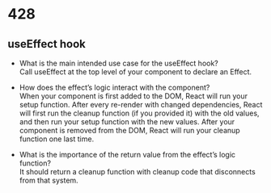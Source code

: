 # 428

## useEffect hook

- What is the main intended use case for the useEffect hook?  
Call useEffect at the top level of your component to declare an Effect.

- How does the effect’s logic interact with the component?  
When your component is first added to the DOM, React will run your setup function. After every re-render with changed dependencies, React will first run the cleanup function (if you provided it) with the old values, and then run your setup function with the new values. After your component is removed from the DOM, React will run your cleanup function one last time.

- What is the importance of the return value from the effect’s logic function?  
It should return a cleanup function with cleanup code that disconnects from that system.
